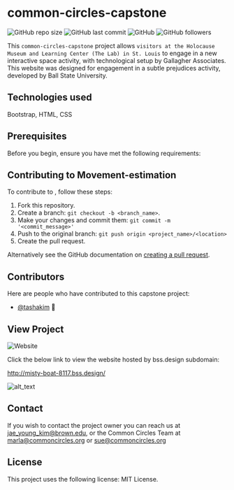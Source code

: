 # common-circles-capstone

![GitHub repo size](https://img.shields.io/github/repo-size/tashakim/common-circles-capstone)
![GitHub last commit](https://img.shields.io/github/last-commit/tashakim/common-circles-capstone)
![GitHub](https://img.shields.io/github/license/tashakim/common-circles-capstone)
![GitHub followers](https://img.shields.io/github/followers/tashakim?label=Followers&style=social)

This `common-circles-capstone` project allows `visitors at the Holocause Museum and Learning Center (The Lab) in St. Louis` to engage in a new interactive space activity, with technological setup by Gallagher Associates. This website was designed for engagement in a subtle prejudices activity, developed by Ball State University.


## Technologies used
Bootstrap, HTML, CSS

## Prerequisites
Before you begin, ensure you have met the following requirements:

## Contributing to Movement-estimation
To contribute to <common-circles-capstone>, follow these steps:

1. Fork this repository.
2. Create a branch: `git checkout -b <branch_name>`.
3. Make your changes and commit them: `git commit -m '<commit_message>'`
4. Push to the original branch: `git push origin <project_name>/<location>`
5. Create the pull request.

Alternatively see the GitHub documentation on [creating a pull request](https://help.github.com/en/github/collaborating-with-issues-and-pull-requests/creating-a-pull-request).

## Contributors
Here are people who have contributed to this capstone project:

* [@tashakim](https://github.com/tashakim) 🐛

## View Project
![Website](https://img.shields.io/website?down_color=red&down_message=offline&style=for-the-badge&up_color=green&up_message=online&url=http%3A%2F%2Fmisty-boat-8117.bss.design%2F)

Click the below link to view the website hosted by bss.design subdomain:

http://misty-boat-8117.bss.design/

![alt_text](https://github.com/tashakim/common-circles-capstone/blob/master/common-circles-capstone-homepage.png?raw=true)


## Contact

If you wish to contact the project owner you can reach us at <jae_young_kim@brown.edu>, or the Common Circles Team at <marla@commoncircles.org> or <sue@commoncircles.org>

## License

This project uses the following license: [<MIT License>](<link>)MIT License.


